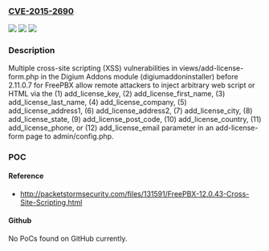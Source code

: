 ### [CVE-2015-2690](https://cve.mitre.org/cgi-bin/cvename.cgi?name=CVE-2015-2690)
![](https://img.shields.io/static/v1?label=Product&message=n%2Fa&color=blue)
![](https://img.shields.io/static/v1?label=Version&message=n%2Fa&color=blue)
![](https://img.shields.io/static/v1?label=Vulnerability&message=n%2Fa&color=brighgreen)

### Description

Multiple cross-site scripting (XSS) vulnerabilities in views/add-license-form.php in the Digium Addons module (digiumaddoninstaller) before 2.11.0.7 for FreePBX allow remote attackers to inject arbitrary web script or HTML via the (1) add_license_key, (2) add_license_first_name, (3) add_license_last_name, (4) add_license_company, (5) add_license_address1, (6) add_license_address2, (7) add_license_city, (8) add_license_state, (9) add_license_post_code, (10) add_license_country, (11) add_license_phone, or (12) add_license_email parameter in an add-license-form page to admin/config.php.

### POC

#### Reference
- http://packetstormsecurity.com/files/131591/FreePBX-12.0.43-Cross-Site-Scripting.html

#### Github
No PoCs found on GitHub currently.

